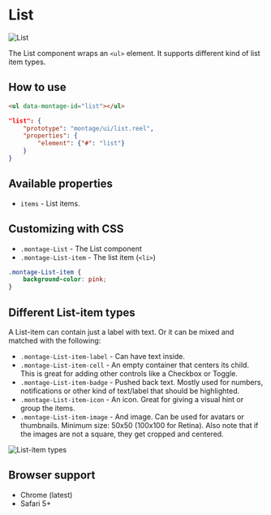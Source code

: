 # List

![List](https://raw.github.com/montagejs/digit/master/list.reel/screenshot.png)

The List component wraps an `<ul>` element. It supports different kind of list item types.

## How to use

```html
<ul data-montage-id="list"></ul>
```

```json
"list": {
    "prototype": "montage/ui/list.reel",
    "properties": {
        "element": {"#": "list"}
    }
}
```


## Available properties

* `items` - List items.



## Customizing with CSS

* `.montage-List` - The List component
* `.montage-List-item` - The list item (`<li>`)

```css
.montage-List-item {
    background-color: pink;
}
```


## Different List-item types

A List-item can contain just a label with text. Or it can be mixed and matched with the following: 

* `.montage-List-item-label` - Can have text inside.
* `.montage-List-item-cell` - An empty container that centers its child. This is great for adding other controls like a Checkbox or Toggle.
* `.montage-List-item-badge` - Pushed back text. Mostly used for numbers, notifications or other kind of text/label that should be highlighted.
* `.montage-List-item-icon` - An icon. Great for giving a visual hint or group the items.
* `.montage-List-item-image` - And image. Can be used for avatars or thumbnails. Minimum size: 50x50 (100x100 for Retina). Also note that if the images are not a square, they get cropped and centered.

![List-item types](https://raw.github.com/montagejs/digit/master/list.reel/screenshot-types.png)




## Browser support

* Chrome (latest)
* Safari 5+
